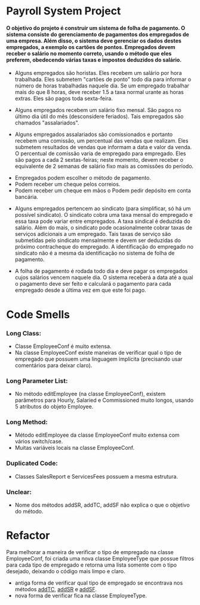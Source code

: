 # Payroll System Project

#### O objetivo do projeto é construir um sistema de folha de pagamento. O sistema consiste do gerenciamento de pagamentos dos empregados de uma empresa. Além disso, o sistema deve gerenciar os dados destes empregados, a exemplo os cartões de pontos. Empregados devem receber o salário no momento correto, usando o método que eles preferem, obedecendo várias taxas e impostos deduzidos do salário.
- Alguns empregados são horistas. Eles recebem um salário por hora trabalhada. Eles submetem "cartões de ponto" todo dia para informar o número de horas trabalhadas naquele dia. Se um empregado trabalhar mais do que 8 horas, deve receber 1.5 a taxa normal urante as horas extras. Eles são pagos toda sexta-feira.

- Alguns empregados recebem um salário fixo mensal. São pagos no último dia útil do mês (desconsidere feriados). Tais empregados são chamados "assalariados".

- Alguns empregados assalariados são comissionados e portanto recebem uma comissão, um percentual das vendas que realizam. Eles submetem resultados de vendas que informam a data e valor da venda. O percentual de comissão varia de empregado para empregado. Eles são pagos a cada 2 sextas-feiras; neste momento, devem receber o equivalente de 2 semanas de salário fixo mais as comissões do período.

* Empregados podem escolher o método de pagamento.
* Podem receber um cheque pelos correios.
* Podem receber um cheque em mãos o Podem pedir depósito em conta bancária.

- Alguns empregados pertencem ao sindicato (para simplificar, só há um possível sindicato). O sindicato cobra uma taxa mensal do empregado e essa taxa pode variar entre empregados. A taxa sindical é deduzida do salário. Além do mais, o sindicato pode ocasionalmente cobrar taxas de serviços adicionais a um empregado. Tais taxas de serviço são submetidas pelo sindicato mensalmente e devem ser deduzidas do próximo contracheque do empregado. A identificação do empregado no sindicato não é a mesma da identificação no sistema de folha de pagamento.

- A folha de pagamento é rodada todo dia e deve pagar os empregados cujos salários vencem naquele dia. O sistema receberá a data até a qual o pagamento deve ser feito e calculará o pagamento para cada empregado desde a última vez em que este foi pago.


# Code Smells

### Long Class:
- Classe EmployeeConf é muito extensa.
- Na classe EmployeeConf existe maneiras de verificar qual o tipo de empregado que possuem uma linguagem implícita (precisando usar comentários para deixar claro).

### Long Parameter List:
- No método editEmployee (na classe EmployeeConf), existem parâmetros para Hourly, Salaried e Commissioned muito longos, usando 5 atributos do objeto Employee.

### Long Method:
- Método editEmployee da classe EmployeeConf muito extensa com vários switch/case.
- Muitas variáveis locais na classe EmployeeConf.

### Duplicated Code:
- Classes SalesReport e ServicesFees possuem a mesma estrutura.

### Unclear:
- Nome dos métodos addSR, addTC, addSF não explica o que o objetivo do método.

# Refactor

Para melhorar a maneira de verificar o tipo de empregado na classe EmployeeConf, foi criada uma nova classe EmployeeType que possue filtros para cada tipo de empregado e retorna uma lista somente com o tipo desejado, deixando o código mais limpo e claro.
* antiga forma de verificar qual tipo de empregado se encontrava nos métodos [addTC](https://github.com/gabrielalimact/payroll-project/blob/74c0b19f7a61a498b19599d39e15a56d6ba31122/src/app/EmployeeConf.java#L98), [addSR](https://github.com/gabrielalimact/payroll-project/blob/74c0b19f7a61a498b19599d39e15a56d6ba31122/src/app/EmployeeConf.java#L128) e [addSF](https://github.com/gabrielalimact/payroll-project/blob/74c0b19f7a61a498b19599d39e15a56d6ba31122/src/app/EmployeeConf.java#L155). 
* nova forma de verificar fica na classe EmployeeType. 
